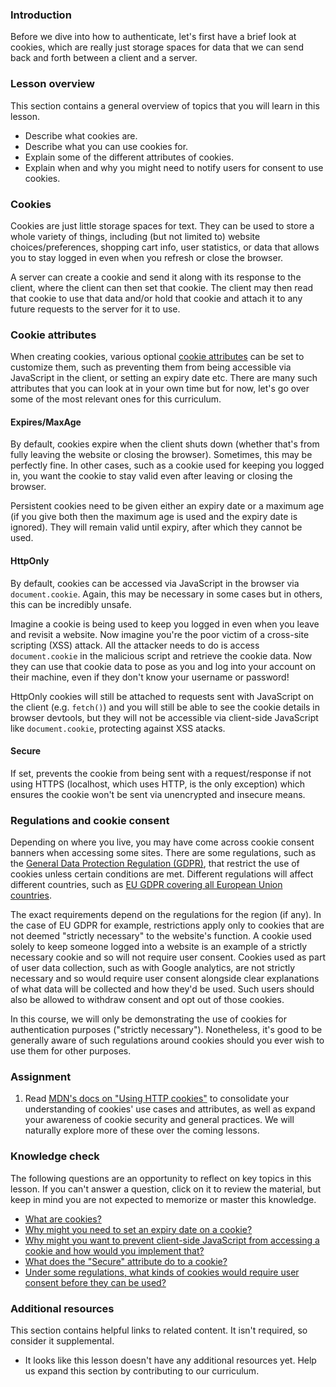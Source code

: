 ### Introduction

Before we dive into how to authenticate, let's first have a brief look at cookies, which are really just storage spaces for data that we can send back and forth between a client and a server.

### Lesson overview

This section contains a general overview of topics that you will learn in this lesson.

- Describe what cookies are.
- Describe what you can use cookies for.
- Explain some of the different attributes of cookies.
- Explain when and why you might need to notify users for consent to use cookies.

### Cookies

Cookies are just little storage spaces for text. They can be used to store a whole variety of things, including (but not limited to) website choices/preferences, shopping cart info, user statistics, or data that allows you to stay logged in even when you refresh or close the browser.

A server can create a cookie and send it along with its response to the client, where the client can then set that cookie. The client may then read that cookie to use that data and/or hold that cookie and attach it to any future requests to the server for it to use.

### Cookie attributes

When creating cookies, various optional [cookie attributes](https://developer.mozilla.org/en-US/docs/Web/HTTP/Headers/Set-Cookie#attributes) can be set to customize them, such as preventing them from being accessible via JavaScript in the client, or setting an expiry date etc. There are many such attributes that you can look at in your own time but for now, let's go over some of the most relevant ones for this curriculum.

#### Expires/MaxAge

By default, cookies expire when the client shuts down (whether that's from fully leaving the website or closing the browser). Sometimes, this may be perfectly fine. In other cases, such as a cookie used for keeping you logged in, you want the cookie to stay valid even after leaving or closing the browser.

Persistent cookies need to be given either an expiry date or a maximum age (if you give both then the maximum age is used and the expiry date is ignored). They will remain valid until expiry, after which they cannot be used.

#### HttpOnly

By default, cookies can be accessed via JavaScript in the browser via `document.cookie`. Again, this may be necessary in some cases but in others, this can be incredibly unsafe.

Imagine a cookie is being used to keep you logged in even when you leave and revisit a website. Now imagine you're the poor victim of a cross-site scripting (XSS) attack. All the attacker needs to do is access `document.cookie` in the malicious script and retrieve the cookie data. Now they can use that cookie data to pose as you and log into your account on their machine, even if they don't know your username or password!

HttpOnly cookies will still be attached to requests sent with JavaScript on the client (e.g. `fetch()`) and you will still be able to see the cookie details in browser devtools, but they will not be accessible via client-side JavaScript like `document.cookie`, protecting against XSS atacks.

#### Secure

If set, prevents the cookie from being sent with a request/response if not using HTTPS (localhost, which uses HTTP, is the only exception) which ensures the cookie won't be sent via unencrypted and insecure means.

### Regulations and cookie consent

Depending on where you live, you may have come across cookie consent banners when accessing some sites. There are some regulations, such as the [General Data Protection Regulation (GDPR)](https://en.wikipedia.org/wiki/General_Data_Protection_Regulation), that restrict the use of cookies unless certain conditions are met. Different regulations will affect different countries, such as [EU GDPR covering all European Union countries](https://thoropass.com/blog/compliance/gdpr-countries/).

The exact requirements depend on the regulations for the region (if any). In the case of EU GDPR for example, restrictions apply only to cookies that are not deemed "strictly necessary" to the website's function. A cookie used solely to keep someone logged into a website is an example of a strictly necessary cookie and so will not require user consent. Cookies used as part of user data collection, such as with Google analytics, are not strictly necessary and so would require user consent alongside clear explanations of what data will be collected and how they'd be used. Such users should also be allowed to withdraw consent and opt out of those cookies.

In this course, we will only be demonstrating the use of cookies for authentication purposes ("strictly necessary"). Nonetheless, it's good to be generally aware of such regulations around cookies should you ever wish to use them for other purposes.

### Assignment

<div class="lesson-content__panel" markdown="1">

1. Read [MDN's docs on "Using HTTP cookies"](https://developer.mozilla.org/en-US/docs/Web/HTTP/Cookies) to consolidate your understanding of cookies' use cases and attributes, as well as expand your awareness of cookie security and general practices. We will naturally explore more of these over the coming lessons.

</div>

### Knowledge check

The following questions are an opportunity to reflect on key topics in this lesson. If you can't answer a question, click on it to review the material, but keep in mind you are not expected to memorize or master this knowledge.

- [What are cookies?](#introduction)
- [Why might you need to set an expiry date on a cookie?](#expiresmaxage)
- [Why might you want to prevent client-side JavaScript from accessing a cookie and how would you implement that?](#httponly)
- [What does the "Secure" attribute do to a cookie?](#secure)
- [Under some regulations, what kinds of cookies would require user consent before they can be used?](#regulations-and-cookie-consent)

### Additional resources

This section contains helpful links to related content. It isn't required, so consider it supplemental.

- It looks like this lesson doesn't have any additional resources yet. Help us expand this section by contributing to our curriculum.
